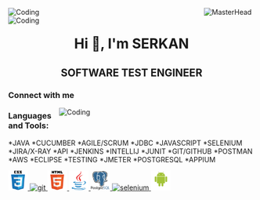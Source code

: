 ![MasterHead](https://www.margasoft.com/Themes/Margasoft/Content/images/services/qa-testing/qa-image.gif)
<img align="left" alt="Coding" width="400" src="https://encrypted-tbn0.gstatic.com/images?q=tbn:ANd9GcSrLJ0LHh2fO1n2rrISFaokfGqeFuLsjTtltA&usqp=CAU">
<img align="left" alt="Coding" width="300" src="https://encrypted-tbn0.gstatic.com/images?q=tbn:ANd9GcSKLGr2dKOFPM3HA1Xd58M8YAr-ILx_6BKx0g&usqp=CAU">

<h1 align="center">Hi 👋, I'm SERKAN </h1>
<h2 align="center">SOFTWARE TEST ENGINEER</h2>
<h3 align="left">Connect with me</h3>
<img align="right" alt="Coding" width="400" src="https://www.margasoft.com/Themes/Margasoft/Content/images/services/qa-testing/qa-image.gif">

<p align="left">
</p>

<h3 align="left">Languages and Tools:</h3>
*JAVA *CUCUMBER *AGILE/SCRUM *JDBC *JAVASCRIPT *SELENIUM *JIRA/X-RAY *API *JENKINS *INTELLIJ *JUNIT *GIT/GITHUB *POSTMAN *AWS *ECLIPSE *TESTING *JMETER *POSTGRESQL *APPIUM

<p align="left"> <a href="https://www.w3schools.com/css/" target="_blank" rel="noreferrer"> <img src="https://raw.githubusercontent.com/devicons/devicon/master/icons/css3/css3-original-wordmark.svg" alt="css3" width="40" height="40"/> </a> <a href="https://git-scm.com/" target="_blank" rel="noreferrer"> <img src="https://www.vectorlogo.zone/logos/git-scm/git-scm-icon.svg" alt="git" width="40" height="40"/> </a> <a href="https://www.w3.org/html/" target="_blank" rel="noreferrer"> <img src="https://raw.githubusercontent.com/devicons/devicon/master/icons/html5/html5-original-wordmark.svg" alt="html5" width="40" height="40"/> </a> <a href="https://www.java.com" target="_blank" rel="noreferrer"> <img src="https://raw.githubusercontent.com/devicons/devicon/master/icons/java/java-original.svg" alt="java" width="40" height="40"/> </a> <a href="https://www.postgresql.org" target="_blank" rel="noreferrer"> <img src="https://raw.githubusercontent.com/devicons/devicon/master/icons/postgresql/postgresql-original-wordmark.svg" alt="postgresql" width="40" height="40"/> </a> <a href="https://www.selenium.dev" target="_blank" rel="noreferrer"> <img src="https://raw.githubusercontent.com/detain/svg-logos/780f25886640cef088af994181646db2f6b1a3f8/svg/selenium-logo.svg" alt="selenium" width="40" height="40" href="https://developer.android.com" target="_blank" rel="noreferrer"> <img src="https://raw.githubusercontent.com/devicons/devicon/master/icons/android/android-original-wordmark.svg" alt="android" width="40" height="40"/> </a> </p>
